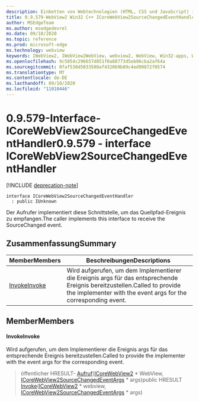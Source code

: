 ```yaml
---
description: Einbetten von Webtechnologien (HTML, CSS und JavaScript) in ihre systemeigenen Anwendungen mit dem Microsoft Edge WebView2-Steuerelement
title: 0.9.579-WebView2 Win32 C++ ICoreWebView2SourceChangedEventHandler
author: MSEdgeTeam
ms.author: msedgedevrel
ms.date: 09/10/2020
ms.topic: reference
ms.prod: microsoft-edge
ms.technology: webview
keywords: IWebView2, IWebView2WebView, webview2, WebView, Win32-apps, Win32, Edge, ICoreWebView2, ICoreWebView2Controller, Browser-Steuerelement, Edge-HTML, ICoreWebView2SourceChangedEventHandler
ms.openlocfilehash: 9c5054c296657d851f0a88773d5eb96cba2af64a
ms.sourcegitcommit: 0faf538d5033508af4320b9b89c4ed99872f0574
ms.translationtype: MT
ms.contentlocale: de-DE
ms.lasthandoff: 09/10/2020
ms.locfileid: "11010446"
---
```

# <span data-ttu-id="08405-104">0.9.579-Interface-ICoreWebView2SourceChangedEventHandler</span><span class="sxs-lookup"><span data-stu-id="08405-104">0.9.579 - interface ICoreWebView2SourceChangedEventHandler</span></span> 

[!INCLUDE [deprecation-note](../../includes/deprecation-note.md)]

```
interface ICoreWebView2SourceChangedEventHandler
  : public IUnknown
```

<span data-ttu-id="08405-105">Der Aufrufer implementiert diese Schnittstelle, um das Quellpfad-Ereignis zu empfangen.</span><span class="sxs-lookup"><span data-stu-id="08405-105">The caller implements this interface to receive the SourceChanged event.</span></span>

## <span data-ttu-id="08405-106">Zusammenfassung</span><span class="sxs-lookup"><span data-stu-id="08405-106">Summary</span></span>

 <span data-ttu-id="08405-107">Member</span><span class="sxs-lookup"><span data-stu-id="08405-107">Members</span></span>                        | <span data-ttu-id="08405-108">Beschreibungen</span><span class="sxs-lookup"><span data-stu-id="08405-108">Descriptions</span></span>
--------------------------------|---------------------------------------------
[<span data-ttu-id="08405-109">Invoke</span><span class="sxs-lookup"><span data-stu-id="08405-109">Invoke</span></span>](#invoke) | <span data-ttu-id="08405-110">Wird aufgerufen, um dem Implementierer die Ereignis args für das entsprechende Ereignis bereitzustellen.</span><span class="sxs-lookup"><span data-stu-id="08405-110">Called to provide the implementer with the event args for the corresponding event.</span></span>

## <span data-ttu-id="08405-111">Member</span><span class="sxs-lookup"><span data-stu-id="08405-111">Members</span></span>

#### <span data-ttu-id="08405-112">Invoke</span><span class="sxs-lookup"><span data-stu-id="08405-112">Invoke</span></span> 

<span data-ttu-id="08405-113">Wird aufgerufen, um dem Implementierer die Ereignis args für das entsprechende Ereignis bereitzustellen.</span><span class="sxs-lookup"><span data-stu-id="08405-113">Called to provide the implementer with the event args for the corresponding event.</span></span>

> <span data-ttu-id="08405-114">öffentlicher HRESULT- [Aufruf](#invoke)([ICoreWebView2](icorewebview2.md) \* WebView, [ICoreWebView2SourceChangedEventArgs](icorewebview2sourcechangedeventargs.md) \* args)</span><span class="sxs-lookup"><span data-stu-id="08405-114">public HRESULT [Invoke](#invoke)([ICoreWebView2](icorewebview2.md) \* webview, [ICoreWebView2SourceChangedEventArgs](icorewebview2sourcechangedeventargs.md) \* args)</span></span>

